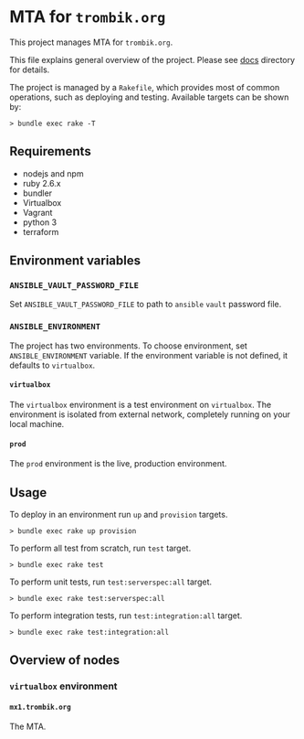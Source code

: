 # MTA for `trombik.org`

This project manages MTA for `trombik.org`.

This file explains general overview of the project. Please see [docs](docs/)
directory for details.

The project is managed by a `Rakefile`, which provides most of common
operations, such as deploying and testing. Available targets can be shown by:

```console
> bundle exec rake -T
```

## Requirements

* nodejs and npm
* ruby 2.6.x
* bundler
* Virtualbox
* Vagrant
* python 3
* terraform

## Environment variables

### `ANSIBLE_VAULT_PASSWORD_FILE`

Set `ANSIBLE_VAULT_PASSWORD_FILE` to path to `ansible` `vault` password file.

### `ANSIBLE_ENVIRONMENT`

The project has two environments. To choose environment, set
`ANSIBLE_ENVIRONMENT` variable. If the environment variable is not defined, it
defaults to `virtualbox`.

#### `virtualbox`

The `virtualbox` environment is a test environment on `virtualbox`. The
environment is isolated from external network, completely running on your
local machine.

#### `prod`

The `prod` environment is the live, production environment.

## Usage

To deploy in an environment run `up` and `provision` targets.

```console
> bundle exec rake up provision
```

To perform all test from scratch, run `test` target.

```console
> bundle exec rake test
```

To perform unit tests, run `test:serverspec:all` target.

```console
> bundle exec rake test:serverspec:all
```

To perform integration tests, run `test:integration:all` target.

```console
> bundle exec rake test:integration:all
```

## Overview of nodes

### `virtualbox` environment

#### `mx1.trombik.org`

The MTA.

